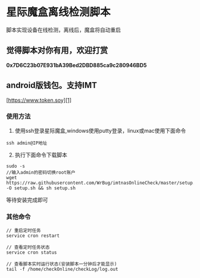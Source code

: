 # 星际魔盒离线检测脚本

脚本实现设备在线检测，离线后，魔盒将自动重启

## 觉得脚本对你有用，欢迎打赏


**0x7D6C23b07E931bA39Bed2DBD885ca9c280946BD5**

## android版钱包。支持IMT

[https://www.token.soy][1]

### 使用方法

1. 使用ssh登录星际魔盒,windows使用putty登录，linux或mac使用下面命令

```
ssh admin@IP地址

```
2. 执行下面命令下载脚本

```
sudo -s
//输入admin的密码切换root账户
wget https://raw.githubusercontent.com/WrBug/imtnasOnlineCheck/master/setup.sh -O setup.sh && sh setup.sh
```

等待安装完成即可


### 其他命令

```
// 重启定时任务
service cron restart

// 查看定时任务状态
service cron status

// 查看脚本实时运行状态(安装脚本一分钟后才能显示)
tail -f /home/checkOnline/checkLog/log.out
```

[1]: https://www.token.soy
